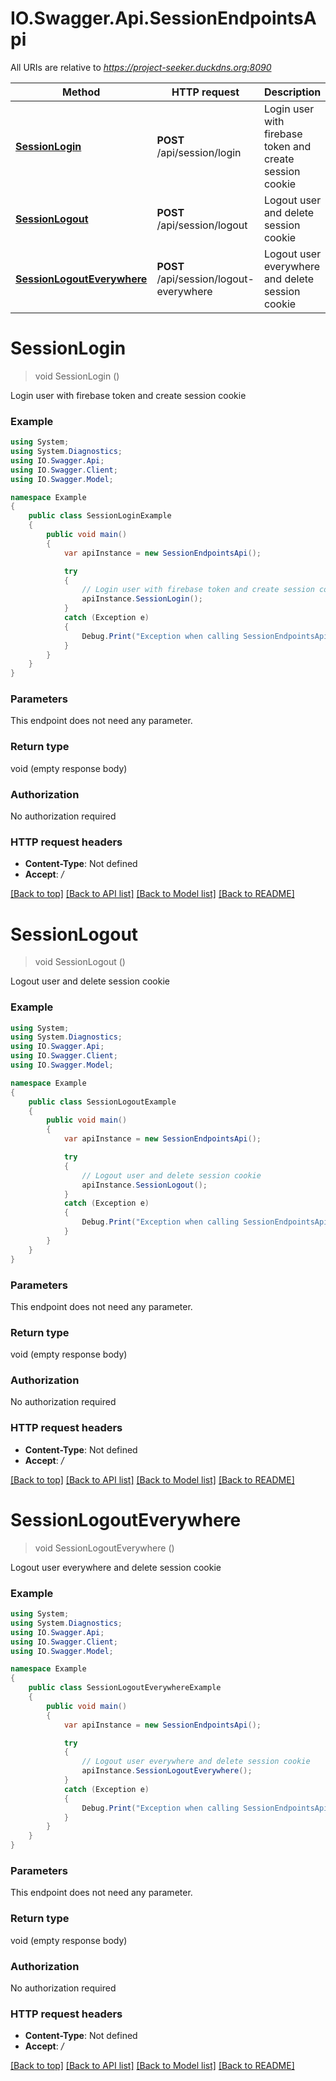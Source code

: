 # IO.Swagger.Api.SessionEndpointsApi

All URIs are relative to *https://project-seeker.duckdns.org:8090*

Method | HTTP request | Description
------------- | ------------- | -------------
[**SessionLogin**](SessionEndpointsApi.md#sessionlogin) | **POST** /api/session/login | Login user with firebase token and create session cookie
[**SessionLogout**](SessionEndpointsApi.md#sessionlogout) | **POST** /api/session/logout | Logout user and delete session cookie
[**SessionLogoutEverywhere**](SessionEndpointsApi.md#sessionlogouteverywhere) | **POST** /api/session/logout-everywhere | Logout user everywhere and delete session cookie

<a name="sessionlogin"></a>
# **SessionLogin**
> void SessionLogin ()

Login user with firebase token and create session cookie

### Example
```csharp
using System;
using System.Diagnostics;
using IO.Swagger.Api;
using IO.Swagger.Client;
using IO.Swagger.Model;

namespace Example
{
    public class SessionLoginExample
    {
        public void main()
        {
            var apiInstance = new SessionEndpointsApi();

            try
            {
                // Login user with firebase token and create session cookie
                apiInstance.SessionLogin();
            }
            catch (Exception e)
            {
                Debug.Print("Exception when calling SessionEndpointsApi.SessionLogin: " + e.Message );
            }
        }
    }
}
```

### Parameters
This endpoint does not need any parameter.

### Return type

void (empty response body)

### Authorization

No authorization required

### HTTP request headers

 - **Content-Type**: Not defined
 - **Accept**: */*

[[Back to top]](#) [[Back to API list]](../README.md#documentation-for-api-endpoints) [[Back to Model list]](../README.md#documentation-for-models) [[Back to README]](../README.md)
<a name="sessionlogout"></a>
# **SessionLogout**
> void SessionLogout ()

Logout user and delete session cookie

### Example
```csharp
using System;
using System.Diagnostics;
using IO.Swagger.Api;
using IO.Swagger.Client;
using IO.Swagger.Model;

namespace Example
{
    public class SessionLogoutExample
    {
        public void main()
        {
            var apiInstance = new SessionEndpointsApi();

            try
            {
                // Logout user and delete session cookie
                apiInstance.SessionLogout();
            }
            catch (Exception e)
            {
                Debug.Print("Exception when calling SessionEndpointsApi.SessionLogout: " + e.Message );
            }
        }
    }
}
```

### Parameters
This endpoint does not need any parameter.

### Return type

void (empty response body)

### Authorization

No authorization required

### HTTP request headers

 - **Content-Type**: Not defined
 - **Accept**: */*

[[Back to top]](#) [[Back to API list]](../README.md#documentation-for-api-endpoints) [[Back to Model list]](../README.md#documentation-for-models) [[Back to README]](../README.md)
<a name="sessionlogouteverywhere"></a>
# **SessionLogoutEverywhere**
> void SessionLogoutEverywhere ()

Logout user everywhere and delete session cookie

### Example
```csharp
using System;
using System.Diagnostics;
using IO.Swagger.Api;
using IO.Swagger.Client;
using IO.Swagger.Model;

namespace Example
{
    public class SessionLogoutEverywhereExample
    {
        public void main()
        {
            var apiInstance = new SessionEndpointsApi();

            try
            {
                // Logout user everywhere and delete session cookie
                apiInstance.SessionLogoutEverywhere();
            }
            catch (Exception e)
            {
                Debug.Print("Exception when calling SessionEndpointsApi.SessionLogoutEverywhere: " + e.Message );
            }
        }
    }
}
```

### Parameters
This endpoint does not need any parameter.

### Return type

void (empty response body)

### Authorization

No authorization required

### HTTP request headers

 - **Content-Type**: Not defined
 - **Accept**: */*

[[Back to top]](#) [[Back to API list]](../README.md#documentation-for-api-endpoints) [[Back to Model list]](../README.md#documentation-for-models) [[Back to README]](../README.md)

